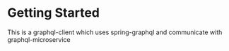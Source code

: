 # Getting Started

This is a graphql-client which uses spring-graphql and communicate with graphql-microservice

